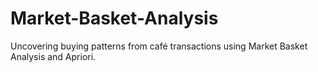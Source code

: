 # Market-Basket-Analysis
Uncovering buying patterns from café transactions using Market Basket Analysis and Apriori.
